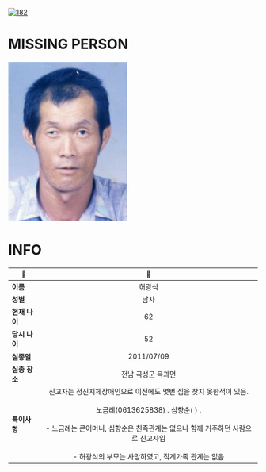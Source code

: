 [![182](https://img.shields.io/badge/%EC%8B%A4%EC%A2%85%EC%8B%A0%EA%B3%A0%EB%8A%94%20%EA%B5%AD%EB%B2%88%EC%97%86%EC%9D%B4-182-blue)](http://safe182.go.kr/index.do)

# MISSING PERSON

<img src="./missing_person.jpg">

# INFO

|🔑|💎|
|--|:--:|
|**이름**|허광식|
|**성별**|남자|
|**현재 나이**|62|
|**당시 나이**|52|
|**실종일**|2011/07/09|
|**실종 장소**|전남 곡성군 옥과면 |
|**특이사항**|신고자는 정신지체장애인으로 이전에도 몇번 집을 찾지 못한적이 있음.</br></br>노금례(0613625838) . 심향순( ) . </br></br>- 노금례는 큰어머니, 심향순은 친족관계는 없으나 함께 거주하던 사람으로 신고자임</br></br>- 허광식의 부모는 사망하였고, 직계가족 관계는 없음|
